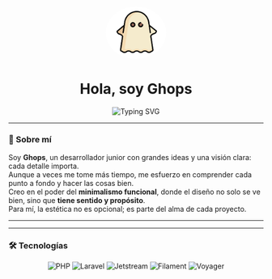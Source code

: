 <p align="center">
  <img src="ghops.png" width="120" style="border-radius: 50%;" alt="Avatar de Ghops">
</p>

<h1 align="center">Hola, soy Ghops</h1>

<p align="center">
  <img src="https://readme-typing-svg.demolab.com?font=Fira+Code&size=22&pause=1000&color=7F00FF&center=true&vCenter=true&width=440&lines=Minimalismo+con+estilo.;Estilo+que+comunica+solo.;Codigo+que+inspira." alt="Typing SVG" />
</p>


---

### 🧠 Sobre mí

Soy **Ghops**, un desarrollador junior con grandes ideas y una visión clara: cada detalle importa.  
Aunque a veces me tome más tiempo, me esfuerzo en comprender cada punto a fondo y hacer las cosas bien.  
Creo en el poder del **minimalismo funcional**, donde el diseño no solo se ve bien, sino que **tiene sentido y propósito**.  
Para mí, la estética no es opcional; es parte del alma de cada proyecto.

---

---

### 🛠️ Tecnologías

<p align="center">
  <img src="https://img.shields.io/badge/PHP-777BB4?style=for-the-badge&logo=php&logoColor=white" alt="PHP"/>
  <img src="https://img.shields.io/badge/Laravel-FF2D20?style=for-the-badge&logo=laravel&logoColor=white" alt="Laravel"/>
  <img src="https://img.shields.io/badge/Jetstream-4B5563?style=for-the-badge&logo=laravel&logoColor=white" alt="Jetstream"/>
  <img src="https://img.shields.io/badge/Filament-0EA5E9?style=for-the-badge&logo=filament&logoColor=white" alt="Filament"/>
  <img src="https://img.shields.io/badge/Voyager-23B5D3?style=for-the-badge&logo=laravel&logoColor=white" alt="Voyager"/>
</p>

